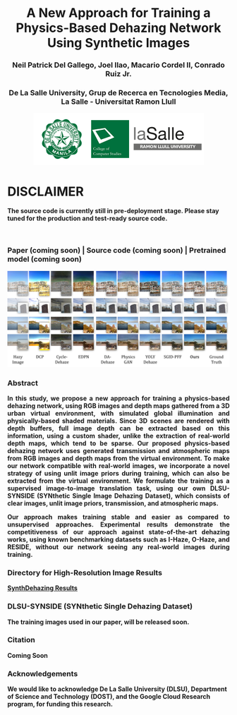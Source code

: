 # <center> A New Approach for Training a Physics-Based Dehazing Network Using Synthetic Images
### <center>Neil Patrick Del Gallego, Joel Ilao, Macario Cordel II, Conrado Ruiz Jr.</center>
### <center>De La Salle University, Grup de Recerca en Tecnologies Media, La Salle - Universitat Ramon Llull</center>

<center><img src="web_img/logo_1.png" width="387"></center>

# DISCLAIMER
**The source code is currently still in pre-deployment stage. Please stay tuned for the production and test-ready source code.**

[//]: # (### <center>In Signal Processing - Elsevier)

<br>

### <strong>Paper (coming soon) | Source code (coming soon) | Pretrained model (coming soon)

<img src="web_img/results_3.png">

### Abstract

<p align="justify"> In this study, we propose a new approach for training a physics-based dehazing network, using RGB images and depth maps gathered from a 3D urban virtual environment, with simulated global illumination and physically-based shaded materials. Since 3D scenes are rendered with depth buffers, full image depth can be extracted based on this information, using a custom shader, unlike
the extraction of real-world depth maps, which tend to be sparse. Our proposed physics-based dehazing network uses generated transmission and atmospheric maps from RGB images and depth maps from the virtual environment. To make our network compatible with real-world images, we incorporate a novel strategy of using unlit image priors during training, which can also be extracted
from the virtual environment. We formulate the training as a supervised image-to-image translation task, using our own DLSU-SYNSIDE (SYNthetic Single Image Dehazing Dataset), which consists of clear images, unlit image priors, transmission, and atmospheric maps. </p>

<p align="justify"> Our approach makes training stable and easier as compared to unsupervised approaches. Experimental results demonstrate the competitiveness of our approach against state-of-the-art dehazing works, using known benchmarking datasets such as I-Haze, O-Haze, and RESIDE, without our network seeing any real-world images during training. </p>

### Directory for High-Resolution Image Results

<strong><a href="https://github.com/NeilDG/SynthDehazing/tree/gh-pages/web_img/">SynthDehazing Results</a>

### DLSU-SYNSIDE (SYNthetic Single Dehazing Dataset)
The training images used in our paper, will be released soon.

### Citation

Coming Soon

### Acknowledgements

We would like to acknowledge De La Salle University (DLSU), Department of Science and Technology (DOST), and the Google Cloud Research program, for funding this research.
